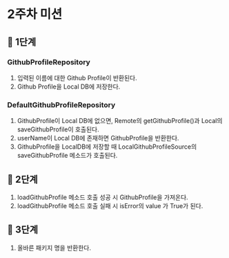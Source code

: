 # 2주차 미션
## 🎲  1단계
### GithubProfileRepository
1. 입력된 이름에 대한 Github Profile이 반환된다.
2. Github Profile을 Local DB에 저장한다.

### DefaultGithubProfileRepository
1. GithubProfile이 Local DB에 없으면, Remote의 getGithubProfile()과 Local의 saveGithubProfile이 호출된다.
2. userName이 Local DB에 존재하면 GithubProfile을 반환한다.
3. GithubProfile을 LocalDB에 저장할 때 LocalGithubProfileSource의 saveGithubProfile 메소드가 호출된다.

## 🎲  2단계
1. loadGithubProfile 메소드 호출 성공 시 GithubProfile을 가져온다.
2. loadGithubProfile 메소드 호출 실패 시 isError의 value 가 True가 된다.

## 🎲  3단계
1. 올바른 패키지 명을 반환한다.